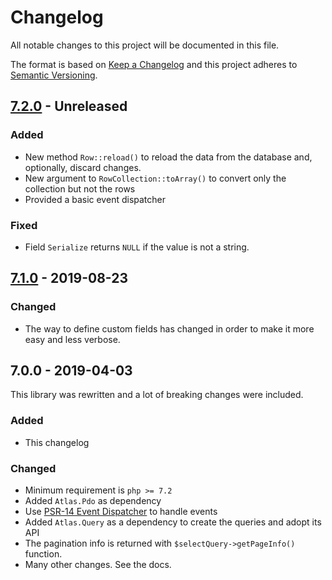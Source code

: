 # Changelog

All notable changes to this project will be documented in this file.

The format is based on [Keep a Changelog](http://keepachangelog.com/) 
and this project adheres to [Semantic Versioning](http://semver.org/).

## [7.2.0] - Unreleased
### Added
- New method `Row::reload()` to reload the data from the database and, optionally, discard changes.
- New argument to `RowCollection::toArray()` to convert only the collection but not the rows
- Provided a basic event dispatcher

### Fixed
- Field `Serialize` returns `NULL` if the value is not a string.

## [7.1.0] - 2019-08-23
### Changed
- The way to define custom fields has changed in order to make it more easy and less verbose.

## 7.0.0 - 2019-04-03
This library was rewritten and a lot of breaking changes were included.

### Added
- This changelog

### Changed
- Minimum requirement is `php >= 7.2`
- Added `Atlas.Pdo` as dependency
- Use [PSR-14 Event Dispatcher](https://www.php-fig.org/psr/psr-14/) to handle events
- Added `Atlas.Query` as a dependency to create the queries and adopt its API
- The pagination info is returned with `$selectQuery->getPageInfo()` function.
- Many other changes. See the docs.

[7.2.0]: https://github.com/oscarotero/simple-crud/compare/v7.1.0...HEAD
[7.1.0]: https://github.com/oscarotero/simple-crud/compare/v7.0.0...v7.1.0
